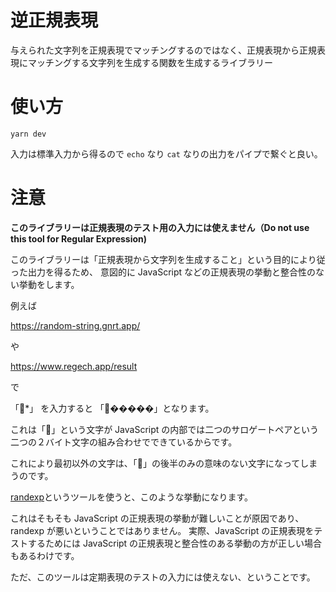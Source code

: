 # 逆正規表現

与えられた文字列を正規表現でマッチングするのではなく、正規表現から正規表現にマッチングする文字列を生成する関数を生成するライブラリー

# 使い方

    yarn dev

入力は標準入力から得るので `echo` なり `cat` なりの出力をパイプで繋ぐと良い。

# 注意

**このライブラリーは正規表現のテスト用の入力には使えません（Do not use this tool for Regular Expression)**

このライブラリーは「正規表現から文字列を生成すること」という目的により従った出力を得るため、
意図的に JavaScript などの正規表現の挙動と整合性のない挙動をします。

例えば

https://random-string.gnrt.app/

や

https://www.regech.app/result

で

「🐍\*」
を入力すると
「🐍�����」となります。

これは「🐍」という文字が JavaScript の内部では二つのサロゲートペアという二つの２バイト文字の組み合わせでできているからです。

これにより最初以外の文字は、「🐍」の後半のみの意味のない文字になってしまうのです。

[randexp](https://www.npmjs.com/package/randexp)というツールを使うと、このような挙動になります。

これはそもそも JavaScript の正規表現の挙動が難しいことが原因であり、randexp が悪いということではありません。
実際、JavaScript の正規表現をテストするためには JavaScript の正規表現と整合性のある挙動の方が正しい場合もあるわけです。

ただ、このツールは定期表現のテストの入力には使えない、ということです。
